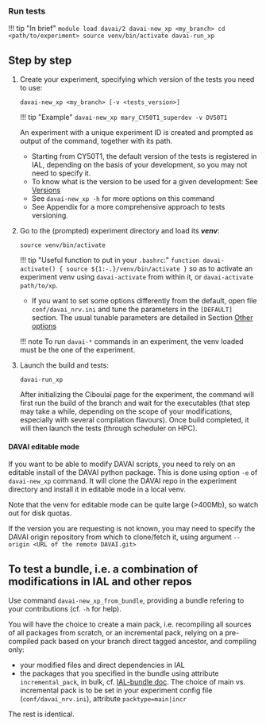 ### Run tests

!!! tip "In brief"
    ```
    module load davai/2
    davai-new_xp <my_branch>
    cd <path/to/experiment>
    source venv/bin/activate
    davai-run_xp
    ```

## Step by step

1. Create your experiment, specifying which version of the tests you need to use:

   ```
   davai-new_xp <my_branch> [-v <tests_version>]
   ```

   !!! tip "Example" 
       ```
       davai-new_xp mary_CY50T1_superdev -v DV50T1
       ```
   
   An experiment with a unique experiment ID is created and prompted as output of the command, together with its path.

   - Starting from CY50T1, the default version of the tests is registered in IAL,
     depending on the basis of your development, so you may not need to specify it.
   - To know what is the version to be used for a given development: See [Versions](versions.md)
   - See `davai-new_xp -h` for more options on this command
   - See Appendix for a more comprehensive approach to tests versioning.

2. Go to the (prompted) experiment directory and load its _**venv**_:

   ```
   source venv/bin/activate
   ```
   
   !!! tip "Useful function to put in your `.bashrc`:"
       ```
       function davai-activate() {
         source ${1:-.}/venv/bin/activate
         }
       ```
       so as to activate an experiment venv using `davai-activate` from within it, or `davai-activate path/to/xp`.
   
   - If you want to set some options differently from the default, open file `conf/davai_nrv.ini` and tune the parameters in the `[DEFAULT]` section.
     The usual tunable parameters are detailed in Section [Other options](otheroptions.md)

   !!! note
       To run `davai-*` commands in an experiment, the venv loaded must be the one of the experiment.

3. Launch the build and tests:

   ```
   davai-run_xp
   ```

   After initializing the Ciboulaï page for the experiment, the command will first run the build of the branch and wait for the executables (that step may take a while, depending on the scope of your modifications, especially with several compilation flavours). Once build completed, it will then launch the tests (through scheduler on HPC).

#### DAVAI editable mode

If you want to be able to modify DAVAI scripts, you need to rely on an editable install of the DAVAI python package.
This is done using option `-e` of `davai-new_xp` command.
It will clone the DAVAI repo in the experiment directory and install it in editable mode in a local venv.

Note that the venv for editable mode can be quite large (>400Mb), so watch out for disk quotas.

If the version you are requesting is not known, you may need to specify the DAVAI origin repository from which to clone/fetch it, using argument `--origin <URL of the remote DAVAI.git>`

## To test a bundle, i.e. a combination of modifications in IAL and other repos

Use command `davai-new_xp_from_bundle`, providing  a bundle refering to your contributions (cf. `-h` for help).

You will have the choice to create a main pack, i.e. recompiling all sources of all packages from scratch, or an incremental pack, relying on a pre-compiled pack based on your branch direct tagged ancestor, and compiling only:
* your modified files and direct dependencies in IAL
* the packages that you specified in the bundle using attribute `incremental_pack`, in bulk, cf. [IAL-bundle doc](https://github.com/ACCORD-NWP/IAL-bundle?tab=readme-ov-file#about-the-bundle-approach).
The choice of main vs. incremental pack is to be set in your experiment config file (`conf/davai_nrv.ini`), attribute `packtype=main|incr`

The rest is identical.
